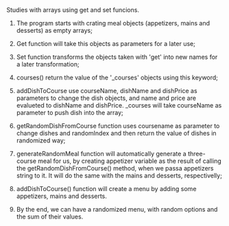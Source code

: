 Studies with arrays using get and set funcions.

1. The program starts with crating meal objects (appetizers, mains and desserts) as empty arrays;

2. Get function will take this objects as parameters for a later use;

3. Set function transforms the objects taken with 'get' into new names for a later transformation;

4. courses() return the value of the '_courses' objects using this keyword;

5. addDishToCourse use courseName, dishName and dishPrice as parameters to change the dish objects, and name and price are evalueted to dishName and dishPrice.
_courses will take courseName as parameter to push dish into the array;

6. getRandomDishFromCourse function uses coursename as parameter to change dishes and randomIndex and then return the value of dishes in randomized way;

7. generateRandomMeal function will automatically generate a three-course meal for us, by creating appetizer variable as the result of calling the getRandomDishFromCourse() method, when we passa appetizers string to it. It will do the same with the mains and desserts, respectivelly;

8. addDishToCourse() function will create a menu by adding some appetizers, mains and desserts. 

9. By the end, we can have a randomized menu, with random options and the sum of their values.
